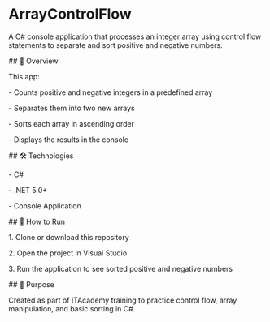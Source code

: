 # ArrayControlFlow

A C# console application that processes an integer array using control flow statements to separate and sort positive and negative numbers.



\## 🧠 Overview

This app:

\- Counts positive and negative integers in a predefined array

\- Separates them into two new arrays

\- Sorts each array in ascending order

\- Displays the results in the console



\## 🛠️ Technologies

\- C#

\- .NET 5.0+

\- Console Application



\## 🚀 How to Run

1\. Clone or download this repository

2\. Open the project in Visual Studio

3\. Run the application to see sorted positive and negative numbers



\## 🎯 Purpose

Created as part of ITAcademy training to practice control flow, array manipulation, and basic sorting in C#.

